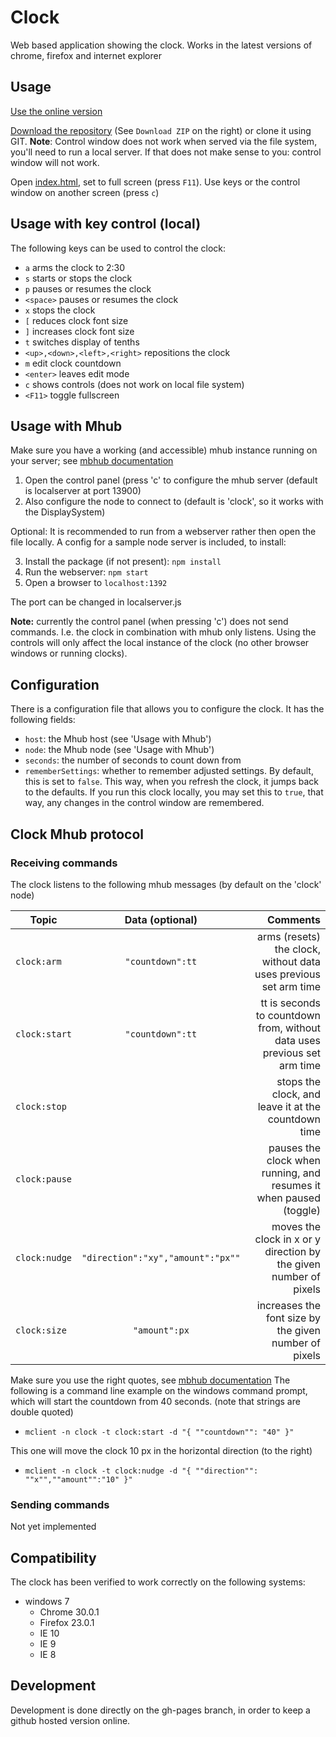 Clock
=====

Web based application showing the clock. Works in the latest versions of chrome, firefox and internet explorer

Usage
-----

[Use the online version](http://firstlegoleague.github.io/clock/)

[Download the repository](https://github.com/FirstLegoLeague/clock/archive/gh-pages.zip) (See `Download ZIP` on the right) or clone it using GIT. **Note**: Control window does not work when served via the file system, you'll need to run a local server. If that does not make sense to you: control window will not work.

Open [index.html](http://firstlegoleague.github.io/clock/), set to full screen (press `F11`). Use keys or the control window on another screen (press `c`)

Usage with key control (local)
-----

The following keys can be used to control the clock:

- `a` arms the clock to 2:30
- `s` starts or stops the clock
- `p` pauses or resumes the clock
- `<space>` pauses or resumes the clock
- `x` stops the clock
- `[` reduces clock font size
- `]` increases clock font size
- `t` switches display of tenths
- `<up>,<down>,<left>,<right>` repositions the clock
- `m` edit clock countdown
- `<enter>` leaves edit mode
- `c` shows controls (does not work on local file system)
- `<F11>` toggle fullscreen

Usage with Mhub
-----
Make sure you have a working (and accessible) mhub instance running on your server; see [mbhub documentation](https://github.com/poelstra/mhub)

1. Open the control panel (press 'c' to configure the mhub server (default is localserver at port 13900)
2. Also configure the node to connect to (default is 'clock', so it works with the DisplaySystem)

Optional:
It is recommended to run from a webserver rather then open the file locally. A config for a sample node server is included, to install:

3. Install the package (if not present):
`npm install`
4. Run the webserver:
`npm start`
5. Open a browser to
`localhost:1392`

The port can be changed in localserver.js

**Note:** currently the control panel (when pressing 'c') does not send commands. I.e. the clock in combination with mhub only listens. Using the controls will only affect the local instance of the clock (no other browser windows or running clocks).

Configuration
-----

There is a configuration file that allows you to configure the clock. It has the following fields:

- `host`: the Mhub host (see 'Usage with Mhub')
- `node`: the Mhub node (see 'Usage with Mhub')
- `seconds`: the number of seconds to count down from
- `rememberSettings`: whether to remember adjusted settings. By default, this is set to `false`. This way, when you refresh the clock, it jumps back to the defaults. If you run this clock locally, you may set this to `true`, that way, any changes in the control window are remembered.

Clock Mhub protocol
-----

### Receiving commands
The clock listens to the following mhub messages (by default on the 'clock' node)

| Topic | Data (optional)    | Comments |
| ----- |:------------------:| --------:|
| `clock:arm` | `"countdown":tt`   | arms (resets) the clock, without data uses previous set arm time |
| `clock:start` | `"countdown":tt`   | tt is seconds to countdown from, without data uses previous set arm time |
| `clock:stop` |    | stops the clock, and leave it at the countdown time  |
| `clock:pause` |    | pauses the clock when running, and resumes it when paused (toggle) |
| `clock:nudge` | `"direction":"xy","amount":"px""`    | moves the clock in x or y direction by the given number of pixels |
| `clock:size` | `"amount":px`   | increases the font size by the given number of pixels |


Make sure you use the right quotes, see [mbhub documentation](https://github.com/poelstra/mhub)
The following is a command line example on the windows command prompt, which will start the countdown from 40 seconds. (note that strings are double quoted)
- `mclient -n clock -t clock:start -d "{ ""countdown"": "40" }"`

This one will move the clock 10 px in the horizontal direction (to the right)
- `mclient -n clock -t clock:nudge -d "{ ""direction"": ""x"",""amount"":"10" }"`

### Sending commands
Not yet implemented

Compatibility
-------------

The clock has been verified to work correctly on the following systems:

- windows 7
  - Chrome 30.0.1
  - Firefox 23.0.1
  - IE 10
  - IE 9
  - IE 8

Development
----------

Development is done directly on the gh-pages branch, in order to keep a github hosted version online.

